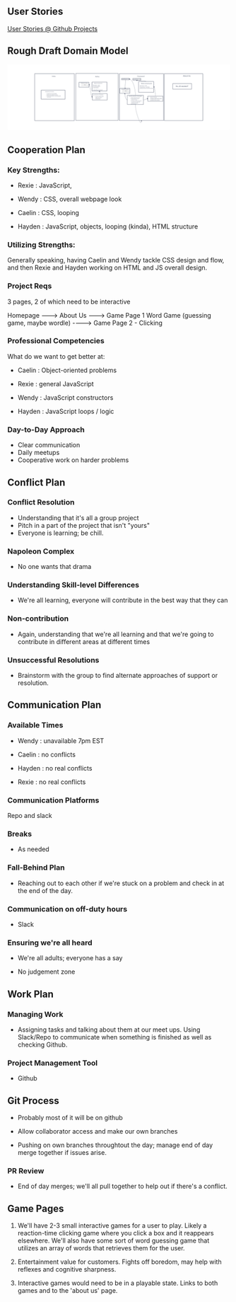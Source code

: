 ## User Stories

[User Stories @ Github Projects](https://github.com/users/HaydenCleaver/projects/1/views/3)

## Rough Draft Domain Model

![Domain Model](img/Web-Arcade%20DM%20(rough%20draft).png)

## Cooperation Plan
### Key Strengths: 

* Rexie : JavaScript, 

* Wendy : CSS, overall webpage look

* Caelin : CSS, looping

* Hayden : JavaScript, objects, looping (kinda), HTML structure

### Utilizing Strengths:

Generally speaking, having Caelin and Wendy tackle CSS design and flow, and then Rexie and Hayden working on HTML and JS overall design.

### Project Reqs

3 pages, 2 of which need to be interactive

Homepage ---> About Us ---> Game Page 1 Word Game (guessing game, maybe wordle) ----> Game Page 2 - Clicking

### Professional Competencies

What do we want to get better at:

* Caelin : Object-oriented problems

* Rexie : general JavaScript

* Wendy : JavaScript constructors

* Hayden : JavaScript loops / logic

### Day-to-Day Approach

* Clear communication
* Daily meetups
* Cooperative work on harder problems

## Conflict Plan

### Conflict Resolution

* Understanding that it's all a group project
* Pitch in a part of the project that isn't "yours"
* Everyone is learning; be chill.

### Napoleon Complex 

* No one wants that drama

### Understanding Skill-level Differences

* We're all learning, everyone will contribute in the best way that they can

### Non-contribution

* Again, understanding that we're all learning and that we're going to contribute in different areas at different times

### Unsuccessful Resolutions

* Brainstorm with the group to find alternate approaches of support or resolution.

## Communication Plan

### Available Times

* Wendy : unavailable 7pm EST

* Caelin : no conflicts

* Hayden : no real conflicts

* Rexie : no real conflicts

### Communication Platforms

Repo and slack

### Breaks

* As needed

### Fall-Behind Plan

* Reaching out to each other if we're stuck on a problem and check in at the end of the day.

### Communication on off-duty hours
* Slack

### Ensuring we're all heard

* We're all adults; everyone has a say

* No judgement zone

## Work Plan

### Managing Work

* Assigning tasks and talking about them at our meet ups.  Using Slack/Repo to communicate when something is finished as well as checking Github.

### Project Management Tool

* Github

## Git Process

* Probably most of it will be on github

* Allow collaborator access and make our own branches

* Pushing on own branches throughtout the day; manage end of day merge together if issues arise.

### PR Review

* End of day merges; we'll all pull together to help out if there's a conflict.

## Game Pages

1. We'll have 2-3 small interactive games for a user to play.  Likely a reaction-time clicking game where you click a box and it reappears elsewhere.  We'll also have some sort of word guessing game that utilizes an array of words that retrieves them for the user. 

2. Entertainment value for customers.  Fights off boredom, may help with reflexes and cognitive sharpness.

3. Interactive games would need to be in a playable state.  Links to both games and to the 'about us' page.
